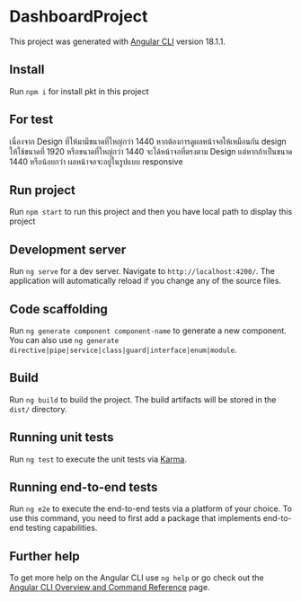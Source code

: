 # DashboardProject

This project was generated with [Angular CLI](https://github.com/angular/angular-cli) version 18.1.1.

## Install
Run `npm i` for install pkt in this project

## For test
เนื่องจาก Design ที่ให้มามีขนาดที่ใหญ่กว่า 1440 หากต้องการดูผลหน้าจอให้เหมือนกัน design ให้ใช้ขนาดที่ 1920 หรือขนาดที่ใหญ่กว่า 1440 จะได้หน้าจอที่ตรงตาม Design แต่หากถ้าเป็นขนาด 1440 หรือน้อยกว่า ผลหน้าจอจะอยู่ในรูปแบบ responsive

## Run project
Run `npm start` to run this project and then you have local path to display this project

## Development server

Run `ng serve` for a dev server. Navigate to `http://localhost:4200/`. The application will automatically reload if you change any of the source files.

## Code scaffolding

Run `ng generate component component-name` to generate a new component. You can also use `ng generate directive|pipe|service|class|guard|interface|enum|module`.

## Build

Run `ng build` to build the project. The build artifacts will be stored in the `dist/` directory.

## Running unit tests

Run `ng test` to execute the unit tests via [Karma](https://karma-runner.github.io).

## Running end-to-end tests

Run `ng e2e` to execute the end-to-end tests via a platform of your choice. To use this command, you need to first add a package that implements end-to-end testing capabilities.

## Further help

To get more help on the Angular CLI use `ng help` or go check out the [Angular CLI Overview and Command Reference](https://angular.dev/tools/cli) page.
